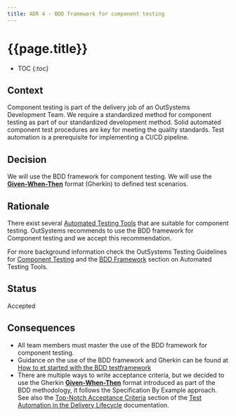 ```yaml
---
title: ADR 4 - BDD framework for component testing
---
```


# {{page.title}}

* TOC
{:toc}


## Context

Component testing is part of the delivery job of an OutSystems Development Team. We require a standardized method for component testing as part of our standardized development method.
Solid automated component test procedures are key for meeting the quality standards.
Test automation is a prerequisite for implementing a CI/CD pipeline.

## Decision

We will use the BDD framework for component testing. We will use the [**Given-When-Then**](https://www.agilealliance.org/glossary/gwt) format (Gherkin) to defined test scenarios.

## Rationale

There exist several [Automated Testing Tools](https://success.outsystems.com/Documentation/Best_Practices/OutSystems_Testing_Guidelines/Automated_Testing_Tools) that are suitable for component testing. OutSystems recommends to use the BDD framework for Component testing and we accept this recommendation.

For more background information check the OutSystems Testing Guidelines for [Component Testing](https://success.outsystems.com/Documentation/Best_Practices/OutSystems_Testing_Guidelines/Component_Testing)
and the [BDD Framework](https://success.outsystems.com/Documentation/Best_Practices/OutSystems_Testing_Guidelines/Automated_Testing_Tools#BDDFramework_(Forge_Component)) section on Automated Testing Tools.

## Status

Accepted

<!--
[Proposed | Accepted | Deprecated | Superseded]
If deprecated, indicate why. If superseded, include a link to the new ADR.
-->

## Consequences

* All team members must master the use of the BDD framework for component testing.
* Guidance on the use of the BDD framework and Gherkin can be found at [How to et started with the BDD testframework](how-to\How-to-get-started-with-the-BDD-testframework.md)
* There are multiple ways to write acceptance criteria, but we decided to use the Gherkin [**Given-When-Then**](https://www.agilealliance.org/glossary/gwt) format introduced as part of the BDD methodology, it follows the Specification By Example approach. See also the [Top-Notch Acceptance Criteria](https://success.outsystems.com/Documentation/11/Managing_the_Applications_Lifecycle/Test_Automation_in_the_Delivery_Lifecycle#Top-Notch_Acceptance_Criteria) section of the [Test Automation in the Delivery Lifecycle](https://success.outsystems.com/Documentation/11/Managing_the_Applications_Lifecycle/Test_Automation_in_the_Delivery_Lifecycle) documentation.

